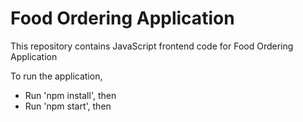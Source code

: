 # Food Ordering Application 

This repository contains JavaScript frontend code for Food Ordering Application

To run the application,

- Run 'npm install', then
- Run 'npm start', then
